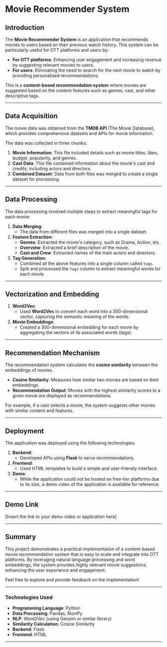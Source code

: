 # Movie Recommender System  

## Introduction  
The **Movie Recommender System** is an application that recommends movies to users based on their previous watch history. This system can be particularly useful for OTT platforms and users by:  
- **For OTT platforms**: Enhancing user engagement and increasing revenue by suggesting relevant movies to users.  
- **For users**: Eliminating the need to search for the next movie to watch by providing personalized recommendations.  

This is a **content-based recommendation system** where movies are suggested based on the content features such as genres, cast, and other descriptive tags.  

---

## Data Acquisition  
The movie data was obtained from the **TMDB API** (The Movie Database), which provides comprehensive datasets and APIs for movie information.  

The data was collected in three chunks:  
1. **Movie Information**: This file included details such as movie titles, likes, budget, popularity, and genres.  
2. **Cast Data**: This file contained information about the movie's cast and credits, including actors and directors.  
3. **Combined Dataset**: Data from both files was merged to create a single dataset for processing.  

---

## Data Processing  
The data processing involved multiple steps to extract meaningful tags for each movie:  
1. **Data Merging**:  
   - The data from different files was merged into a single dataset.  
2. **Feature Extraction**:  
   - **Genres**: Extracted the movie's category, such as Drama, Action, etc.  
   - **Overview**: Extracted a brief description of the movie.  
   - **Cast and Crew**: Extracted names of the main actors and directors.  
3. **Tag Generation**:  
   - Combined all the above features into a single column called `tags`.  
   - Split and processed the `tags` column to extract meaningful words for each movie.  

---

## Vectorization and Embedding  
1. **Word2Vec**:  
   - Used **Word2Vec** to convert each word into a 300-dimensional vector, capturing the semantic meaning of the words.  
2. **Movie Embeddings**:  
   - Created a 300-dimensional embedding for each movie by aggregating the vectors of its associated words (tags).  

---

## Recommendation Mechanism  
The recommendation system calculates the **cosine similarity** between the embeddings of movies.  
- **Cosine Similarity**: Measures how similar two movies are based on their embeddings.  
- **Recommendation Output**: Movies with the highest similarity scores to a given movie are displayed as recommendations.  

For example, if a user selects a movie, the system suggests other movies with similar content and features.

---

## Deployment  
The application was deployed using the following technologies:  
1. **Backend**:  
   - Developed APIs using **Flask** to serve recommendations.  
2. **Frontend**:  
   - Used HTML templates to build a simple and user-friendly interface.  
3. **Demo**:  
   - While the application could not be hosted on free-tier platforms due to its size, a demo video of the application is available for reference.  

---

## Demo Link  
[Insert the link to your demo video or application here]  

---

## Summary  
This project demonstrates a practical implementation of a content-based movie recommendation system that is easy to scale and integrate into OTT platforms. By leveraging natural language processing and word embeddings, the system provides highly relevant movie suggestions, enhancing the user experience and engagement.  

Feel free to explore and provide feedback on the implementation!  

---

### Technologies Used  
- **Programming Language**: Python  
- **Data Processing**: Pandas, NumPy  
- **NLP**: Word2Vec (using Gensim or similar library)  
- **Similarity Calculation**: Cosine Similarity  
- **Backend**: Flask  
- **Frontend**: HTML  

---  
